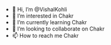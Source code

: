 - 👋 Hi, I’m @VishalKohli
- 👀 I’m interested in Chakr
- 🌱 I’m currently learning Chakr
- 💞 I’m looking to collaborate on Chakr
- 📫 How to reach me Chakr

<!---
VishalKohli895/VishalKohli895 is a ✨ special ✨ repository because its `README.md` (this file) appears on your GitHub profile.
You can click the Preview link to take a look at your changes.
--->
